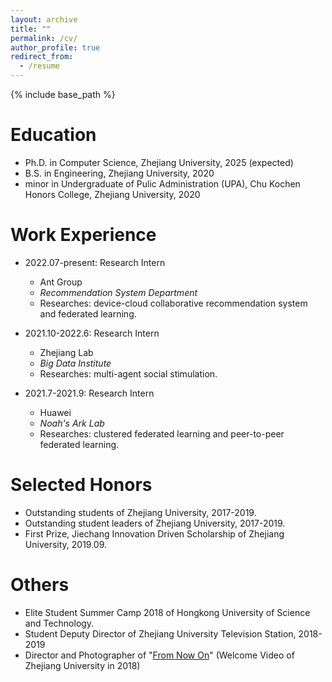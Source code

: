 ```yaml
---
layout: archive
title: ""
permalink: /cv/
author_profile: true
redirect_from:
  - /resume
---
```


{% include base_path %}

Education
======
* Ph.D. in Computer Science, Zhejiang University, 2025 (expected)
* B.S. in Engineering, Zhejiang University, 2020
* minor in Undergraduate of Pulic Administration (UPA), Chu Kochen Honors College, Zhejiang University, 2020

Work Experience
======
* 2022.07-present: Research Intern
  * Ant Group
  * _Recommendation System Department_
  * Researches: device-cloud collaborative recommendation system and federated learning.

* 2021.10-2022.6: Research Intern
  * Zhejiang Lab
  * _Big Data Institute_
  * Researches: multi-agent social stimulation.
 
* 2021.7-2021.9: Research Intern
  * Huawei
  * _Noah's Ark Lab_
  * Researches: clustered federated learning and peer-to-peer federated learning.

Selected Honors
======
* Outstanding students of Zhejiang University, 2017-2019.
* Outstanding student leaders of Zhejiang University, 2017-2019.
* First Prize, Jiechang Innovation Driven Scholarship of Zhejiang University, 2019.09.

Others
======
* Elite Student Summer Camp 2018 of Hongkong University of Science and Technology.
* Student Deputy Director of Zhejiang University Television Station, 2018-2019
* Director and Photographer of "[From Now On](https://www.youtube.com/watch?v=tR443a5dTbI)" (Welcome Video of Zhejiang University in 2018)
